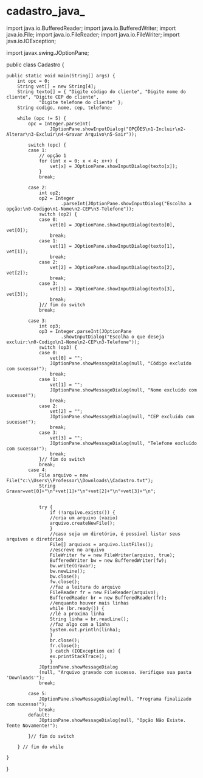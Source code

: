 # cadastro_java_
import java.io.BufferedReader;
import java.io.BufferedWriter;
import java.io.File;
import java.io.FileReader;
import java.io.FileWriter;
import java.io.IOException;

import javax.swing.JOptionPane;

public class Cadastro {

	public static void main(String[] args) {
		int opc = 0;
		String vet[] = new String[4];
		String texto[] = { "Digite código do cliente", "Digite nome do cliente", "Digite CEP do cliente",
				"Digite telefone do cliente" };
		String codigo, nome, cep, telefone;

		while (opc != 5) {
			opc = Integer.parseInt(
					JOptionPane.showInputDialog("OPÇÕES\n1-Incluir\n2-Alterar\n3-Excluir\n4-Gravar Arquivo\n5-Sair"));

			switch (opc) {
			case 1:
				// opção 1
				for (int x = 0; x < 4; x++) {
					vet[x] = JOptionPane.showInputDialog(texto[x]);
				}
				break;

			case 2:
				int op2;
				op2 = Integer
						.parseInt(JOptionPane.showInputDialog("Escolha a opção:\n0-Codigo\n1-Nome\n2-CEP\n3-Telefone"));
				switch (op2) {
				case 0:
					vet[0] = JOptionPane.showInputDialog(texto[0], vet[0]);
					break;
				case 1:
					vet[1] = JOptionPane.showInputDialog(texto[1], vet[1]);
					break;
				case 2:
					vet[2] = JOptionPane.showInputDialog(texto[2], vet[2]);
					break;
				case 3:
					vet[3] = JOptionPane.showInputDialog(texto[3], vet[3]);
					break;
				}// fim do switch
				break;

			case 3:
				int op3;
				op3 = Integer.parseInt(JOptionPane
						.showInputDialog("Escolha o que deseja excluir:\n0-Codigo\n1-Nome\n2-CEP\n3-Telefone"));
				switch (op3) {
				case 0:
					vet[0] = "";
					JOptionPane.showMessageDialog(null, "Código excluído com sucesso!");
					break;
				case 1:
					vet[1] = "";
					JOptionPane.showMessageDialog(null, "Nome excluído com sucesso!");
					break;
				case 2:
					vet[2] = "";
					JOptionPane.showMessageDialog(null, "CEP excluído com sucesso!");
					break;
				case 3:
					vet[3] = "";
					JOptionPane.showMessageDialog(null, "Telefone excluído com sucesso!");
					break;
				}// fim do switch
				break;
			case 4:
				File arquivo = new File("c:\\Users\\Professor\\Downloads\\Cadastro.txt");
				String Gravar=vet[0]+"\n"+vet[1]+"\n"+vet[2]+"\n"+vet[3]+"\n";
				
				
				try {
					if (!arquivo.exists()) {
					//cria um arquivo (vazio)
					arquivo.createNewFile();
					}
					//caso seja um diretório, é possível listar seus arquivos e diretórios
					File[] arquivos = arquivo.listFiles();
					//escreve no arquivo
					FileWriter fw = new FileWriter(arquivo, true);
					BufferedWriter bw = new BufferedWriter(fw);
					bw.write(Gravar);
					bw.newLine();
					bw.close();
					fw.close();
					//faz a leitura do arquivo
					FileReader fr = new FileReader(arquivo);
					BufferedReader br = new BufferedReader(fr);
					//enquanto houver mais linhas
					while (br.ready()) {
					//lê a proxima linha
					String linha = br.readLine();
					//faz algo com a linha
					System.out.println(linha);
					}
					br.close();
					fr.close();
					} catch (IOException ex) {
					ex.printStackTrace();
					}
				JOptionPane.showMessageDialog
				(null, "Arquivo gravado com sucesso. Verifique sua pasta 'Downloads'");
				break;

			case 5:
				JOptionPane.showMessageDialog(null, "Programa finalizado com sucesso!");
				break;
			default:
				JOptionPane.showMessageDialog(null, "Opção Não Existe. Tente Novamente!");

			}// fim do switch

		} // fim do while

	}

}

